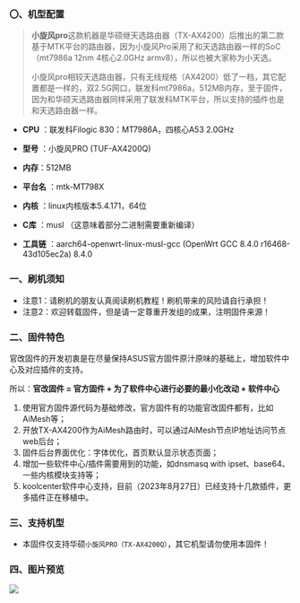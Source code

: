 ### 〇、机型配置

> **小旋风pro**这款机器是华硕继天选路由器（TX-AX4200）后推出的第二款基于MTK平台的路由器，因为小旋风Pro采用了和天选路由器一样的SoC（mt7986a 12nm 4核心2.0GHz armv8），所以也被大家称为小天选。
>
> 小旋风pro相较天选路由器，只有无线规格（AX4200）低了一档，其它配置都是一样的，双2.5G网口，联发科mt7986a，512MB内存，至于固件，因为和华硕天选路由器同样采用了联发科MTK平台，所以支持的插件也是和天选路由器一样。

- **CPU** ：联发科Filogic 830：MT7986A，四核心A53 2.0GHz
- **型号** ：小旋风PRO (TUF-AX4200Q)
- **内存**：512MB
- **平台名** ：mtk-MT798X

- **内核** ：linux内核版本5.4.171，64位

- **C库** ：musl （这意味着部分二进制需要重新编译）
- **工具链** ：aarch64-openwrt-linux-musl-gcc (OpenWrt GCC 8.4.0 r16468-43d105ec2a) 8.4.0

### 一、刷机须知

- 注意1：请刷机的朋友认真阅读刷机教程！刷机带来的风险请自行承担！
- 注意2：欢迎转载固件，但是请一定尊重开发组的成果，注明固件来源！

### 二、固件特色

官改固件的开发初衷是在尽量保持ASUS官方固件原汁原味的基础上，增加软件中心及对应插件的支持。

所以：**官改固件 = 官方固件 + 为了软件中心进行必要的最小化改动 + 软件中心**

1. 使用官方固件源代码为基础修改，官方固件有的功能官改固件都有，比如AiMesh等；
2. 开放TX-AX4200作为AiMesh路由时，可以通过AiMesh节点IP地址访问节点web后台；
3. 固件后台界面优化：字体优化，首页默认显示状态页面；
4. 增加一些软件中心/插件需要用到的功能，如dnsmasq with ipset、base64、一些内核模块支持等；
5. koolcenter软件中心支持，目前（2023年8月27日）已经支持十几款插件，更多插件正在移植中。

### 三、支持机型

- 本固件仅支持华硕`小旋风PRO（TX-AX4200Q）`，其它机型请勿使用本固件！

### 四、图片预览

![](https://fw.koolcenter.com/KoolCenter_ASUS_Official_Mod/TUF-AX4200/TUF-AX4200_388_32271_koolcenter.png)
